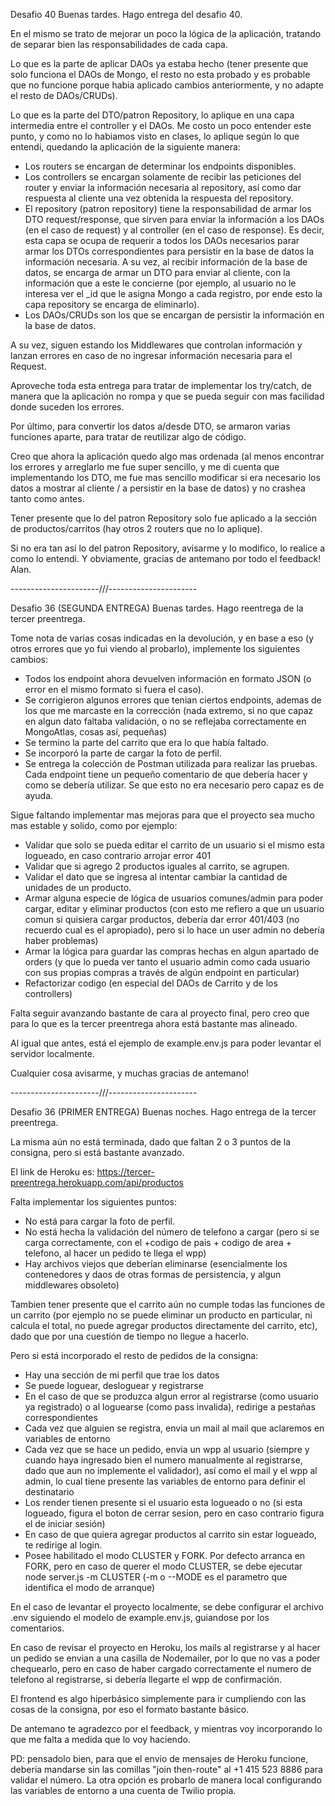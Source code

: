 Desafio 40
Buenas tardes. Hago entrega del desafio 40.

En el mismo se trato de mejorar un poco la lógica de la aplicación, tratando de separar bien las responsabilidades de cada capa.

Lo que es la parte de aplicar DAOs ya estaba hecho (tener presente que solo funciona el DAOs de Mongo, el resto no esta probado y es probable que no funcione porque habia aplicado cambios anteriormente, y no adapte el resto de DAOs/CRUDs). 

Lo que es la parte del DTO/patron Repository, lo aplique en una capa intermedia entre el controller y el DAOs. Me costo un poco entender este punto, y como no lo habiamos visto en clases, lo aplique según lo que entendi, quedando la aplicación de la siguiente manera:

- Los routers se encargan de determinar los endpoints disponibles.
- Los controllers se encargan solamente de recibir las peticiones del router y enviar la información necesaria al repository, así como dar respuesta al cliente una vez obtenida la respuesta del repository.
- El repository (patron repository) tiene la responsabilidad de armar los DTO request/response, que sirven para enviar la información a los DAOs (en el caso de request) y al controller (en el caso de response). Es decir, esta capa se ocupa de requerir a todos los DAOs necesarios parar armar los DTOs correspondientes para persistir en la base de datos la información necesaria. A su vez, al recibir información de la base de datos, se encarga de armar un DTO para enviar al cliente, con la información que a este le concierne (por ejemplo, al usuario no le interesa ver el _id que le asigna Mongo a cada registro, por ende esto la capa repository se encarga de eliminarlo). 
- Los DAOs/CRUDs son los que se encargan de persistir la información en la base de datos.

A su vez, siguen estando los Middlewares que controlan información y lanzan errores en caso de no ingresar información necesaria para el Request. 

Aproveche toda esta entrega para tratar de implementar los try/catch, de manera que la aplicación no rompa y que se pueda seguir con mas facilidad donde suceden los errores. 

Por último, para convertir los datos a/desde DTO, se armaron varias funciones aparte, para tratar de reutilizar algo de código.

Creo que ahora la aplicación quedo algo mas ordenada (al menos encontrar los errores y arreglarlo me fue super sencillo, y me di cuenta que implementando los DTO, me fue mas sencillo modificar si era necesario los datos a mostrar al cliente / a persistir en la base de datos) y no crashea tanto como antes.

Tener presente que lo del patron Repository solo fue aplicado a la sección de productos/carritos (hay otros 2 routers que no lo aplique).

Si no era tan así lo del patron Repository, avisarme y lo modifico, lo realice a como lo entendi. Y obviamente, gracias de antemano por todo el feedback! Alan.

----------------------///----------------------

Desafio 36 (SEGUNDA ENTREGA)
Buenas tardes. Hago reentrega de la tercer preentrega.

Tome nota de varias cosas indicadas en la devolución, y en base a eso (y otros errores que yo fui viendo al probarlo), implemente los siguientes cambios:
- Todos los endpoint ahora devuelven información en formato JSON (o error en el mismo formato si fuera el caso). 
- Se corrigieron algunos errores que tenian ciertos endpoints, ademas de los que me marcaste en la corrección (nada extremo, si no que capaz en algun dato faltaba validación, o no se reflejaba correctamente en MongoAtlas, cosas así, pequeñas)
- Se termino la parte del carrito que era lo que había faltado.
- Se incorporó la parte de cargar la foto de perfil.
- Se entrega la colección de Postman utilizada para realizar las pruebas. Cada endpoint tiene un pequeño comentario de que debería hacer y como se debería utilizar. Se que esto no era necesario pero capaz es de ayuda.

Sigue faltando implementar mas mejoras para que el proyecto sea mucho mas estable y solido, como por ejemplo:
- Validar que solo se pueda editar el carrito de un usuario si el mismo esta logueado, en caso contrario arrojar error 401
- Validar que si agrego 2 productos iguales al carrito, se agrupen.
- Validar el dato que se ingresa al intentar cambiar la cantidad de unidades de un producto.
- Armar alguna especie de lógica de usuarios comunes/admin para poder cargar, editar y eliminar productos (con esto me refiero a que un usuario comun si quisiera cargar productos, debería dar error 401/403 (no recuerdo cual es el apropiado), pero si lo hace un user admin no debería haber problemas)
- Armar la lógica para guardar las compras hechas en algun apartado de orders (y que lo pueda ver tanto el usuario admin como cada usuario con sus propias compras a través de algún endpoint en particular)
- Refactorizar codigo (en especial del DAOs de Carrito y de los controllers)

Falta seguir avanzando bastante de cara al proyecto final, pero creo que para lo que es la tercer preentrega ahora está bastante mas alineado. 

Al igual que antes, está el ejemplo de example.env.js para poder levantar el servidor localmente.

Cualquier cosa avisarme, y muchas gracias de antemano! 

----------------------///----------------------

Desafio 36 (PRIMER ENTREGA)
Buenas noches. Hago entrega de la tercer preentrega.

La misma aún no está terminada, dado que faltan 2 o 3 puntos de la consigna, pero si está bastante avanzado.

El link de Heroku es: https://tercer-preentrega.herokuapp.com/api/productos

Falta implementar los siguientes puntos:
- No está para cargar la foto de perfil.
- No está hecha la validación del número de telefono a cargar (pero si se carga correctamente, con el +codigo de pais + codigo de area + telefono, al hacer un pedido te llega el wpp)
- Hay archivos viejos que deberían eliminarse (esencialmente los contenedores y daos de otras formas de persistencia, y algun middlewares obsoleto)

Tambien tener presente que el carrito aún no cumple todas las funciones de un carrito (por ejemplo no se puede eliminar un producto en particular, ni calcula el total, no puede agregar productos directamente del carrito, etc), dado que por una cuestión de tiempo no llegue a hacerlo.

Pero si está incorporado el resto de pedidos de la consigna:
- Hay una sección de mi perfil que trae los datos
- Se puede loguear, desloguear y registrarse
- En el caso de que se produzca algun error al registrarse (como usuario ya registrado) o al loguearse (como pass invalida), redirige a pestañas correspondientes
- Cada vez que alguien se registra, envia un mail al mail que aclaremos en variables de entorno
- Cada vez que se hace un pedido, envia un wpp al usuario (siempre y cuando haya ingresado bien el numero manualmente al registrarse, dado que aun no implemente el validador), así como el mail y el wpp al admin, lo cual tiene presente las variables de entorno para definir el destinatario
- Los render tienen presente si el usuario esta logueado o no (si esta logueado, figura el boton de cerrar sesion, pero en caso contrario figura el de iniciar sesión)
- En caso de que quiera agregar productos al carrito sin estar logueado, te redirige al login.
- Posee habilitado el modo CLUSTER y FORK. Por defecto arranca en FORK, pero en caso de querer el modo CLUSTER, se debe ejecutar node server.js -m CLUSTER (-m o --MODE es el parametro que identifica el modo de arranque)

En el caso de levantar el proyecto localmente, se debe configurar el archivo .env siguiendo el modelo de example.env.js, guiandose por los comentarios.

En caso de revisar el proyecto en Heroku, los mails al registrarse y al hacer un pedido se envian a una casilla de Nodemailer, por lo que no vas a poder chequearlo, pero en caso de haber cargado correctamente el numero de telefono al registrarse, si debería llegarte el wpp de confirmación.

El frontend es algo hiperbásico simplemente para ir cumpliendo con las cosas de la consigna, por eso el formato bastante básico.

De antemano te agradezco por el feedback, y mientras voy incorporando lo que me falta a medida que lo voy haciendo.

PD: pensadolo bien, para que el envio de mensajes de Heroku funcione, debería mandarse sin las comillas "join then-route" al +1 415 523 8886 para validar el número. La otra opción es probarlo de manera local configurando las variables de entorno a una cuenta de Twilio propia.